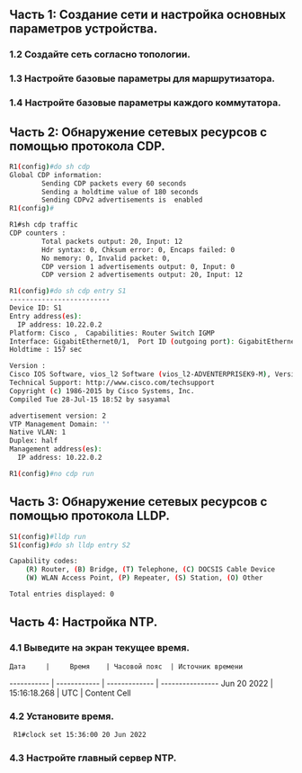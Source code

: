 
## Часть 1: Создание сети и настройка основных параметров устройства.
### 1.2 Создайте сеть согласно топологии.
### 1.3 Настройте базовые параметры для маршрутизатора.
### 1.4 Настройте базовые параметры каждого коммутатора.

## Часть 2: Обнаружение сетевых ресурсов с помощью протокола CDP.
```sh
R1(config)#do sh cdp
Global CDP information:
        Sending CDP packets every 60 seconds
        Sending a holdtime value of 180 seconds
        Sending CDPv2 advertisements is  enabled
R1(config)#
```
```sh
R1#sh cdp traffic
CDP counters :
        Total packets output: 20, Input: 12
        Hdr syntax: 0, Chksum error: 0, Encaps failed: 0
        No memory: 0, Invalid packet: 0,
        CDP version 1 advertisements output: 0, Input: 0
        CDP version 2 advertisements output: 20, Input: 12
```
```sh
R1(config)#do sh cdp entry S1
-------------------------
Device ID: S1
Entry address(es):
  IP address: 10.22.0.2
Platform: Cisco ,  Capabilities: Router Switch IGMP
Interface: GigabitEthernet0/1,  Port ID (outgoing port): GigabitEthernet0/2
Holdtime : 157 sec

Version :
Cisco IOS Software, vios_l2 Software (vios_l2-ADVENTERPRISEK9-M), Version 15.2(4.0.55)E, TEST ENGINEERING ESTG_WEEKLY BUILD, synced to  END_OF_FLO_ISP
Technical Support: http://www.cisco.com/techsupport
Copyright (c) 1986-2015 by Cisco Systems, Inc.
Compiled Tue 28-Jul-15 18:52 by sasyamal

advertisement version: 2
VTP Management Domain: ''
Native VLAN: 1
Duplex: half
Management address(es):
  IP address: 10.22.0.2
```
```sh
R1(config)#no cdp run
```

## Часть 3: Обнаружение сетевых ресурсов с помощью протокола LLDP.
```sh
S1(config)#lldp run
S1(config)#do sh lldp entry S2

Capability codes:
    (R) Router, (B) Bridge, (T) Telephone, (C) DOCSIS Cable Device
    (W) WLAN Access Point, (P) Repeater, (S) Station, (O) Other

Total entries displayed: 0
```
## Часть 4: Настройка NTP.
### 4.1 Выведите на экран текущее время.

    Дата     |     Время    | Часовой пояс  | Источник времени
 ----------- | ------------ | ------------- | ---------------- 
 Jun 20 2022 | 15:16:18.268 |      UTC      | Content Cell 

### 4.2 Установите время.

```sh 
 R1#clock set 15:36:00 20 Jun 2022
 ```
 
### 4.3 Настройте главный сервер NTP.

